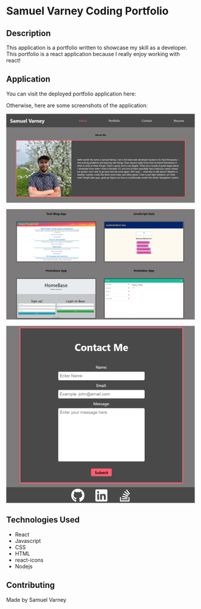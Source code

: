 # Samuel Varney Coding Portfolio

## Description
This application is a portfolio written to showcase my skill as a developer. This portfolio is a react application because I really enjoy working with react!

## Application
You can visit the deployed portfolio application here: [](https://samvrny.github.io/samuel-varney-portfolio/)

Otherwise, here are some screenshots of the application:

![](./src/assets/portss1.png)

![](./src/assets/portss2.png)

![](./src/assets/portss3.png)

## Technologies Used
* React
* Javascript
* CSS
* HTML
* react-icons
* Nodejs

## Contributing 
Made by Samuel Varney
